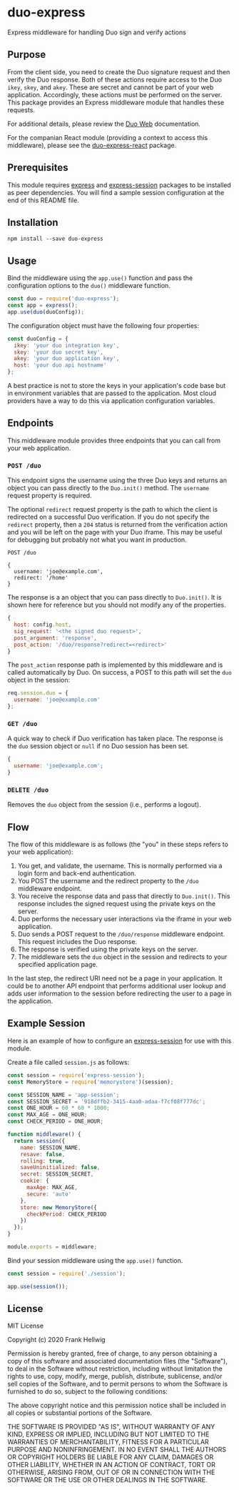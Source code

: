 # duo-express

Express middleware for handling Duo sign and verify actions

## Purpose

From the client side, you need to create the Duo signature request and then verify the Duo response. Both of these actions require access to the Duo `ikey`, `skey`, and `akey`. These are secret and cannot be part of your web application. Accordingly, these actions must be performed on the server. This package provides an Express middleware module that handles these requests.

For additional details, please review the [Duo Web](https://duo.com/docs/duoweb) documentation.

For the companian React module (providing a context to access this middleware), please see the [duo-express-react](https://www.npmjs.com/package/duo-express-react) package.

## Prerequisites

This module requires [express](https://www.npmjs.com/package/express) and [express-session](https://www.npmjs.com/package/express-session) packages to be installed as peer dependencies. You will find a sample session configuration at the end of this README file.

## Installation

```
npm install --save duo-express
```

## Usage

Bind the middleware using the `app.use()` function and pass the configuration options to the `duo()` middleware function.

```javascript
const duo = require('duo-express');
const app = express();
app.use(duo(duoConfig));
```

The configuration object must have the following four properties:

```javascript
const duoConfig = {
  ikey: 'your duo integration key',
  skey: 'your duo secret key',
  akey: 'your duo application key',
  host: 'your duo api hostname'
};
```

A best practice is not to store the keys in your application's code base but in environment variables that are passed to the application. Most cloud providers have a way to do this via application configuration variables.

## Endpoints

This middleware module provides three endpoints that you can call from your web application.

### `POST /duo`

This endpoint signs the username using the three Duo keys and returns an object you can pass directly to the `Duo.init()` method. The `username` request property is required.

The optional `redirect` request property is the path to which the client is redirected on a successful Duo verification. If you do not specify the `redirect` property, then a `204` status is returned from the verification action and you will be left on the page with your Duo iframe. This may be useful for debugging but probably not what you want in production.

```
POST /duo

{
  username: 'joe@example.com',
  redirect: '/home'
}
```

The response is a an object that you can pass directly to `Duo.init()`. It is shown here for reference but you should not modify any of the properties.

```javascript
{
  host: config.host,
  sig_request: '<the signed duo request>',
  post_argument: 'response',
  post_action: '/duo/response?redirect=<redirect>'
}
```

The `post_action` response path is implemented by this middleware and is called automatically by Duo. On success, a POST to this path will set the `duo` object in the session:

```javascript
req.session.duo = {
  username: 'joe@example.com'
};
```

### `GET /duo`

A quick way to check if Duo verification has taken place. The response is the `duo` session object or `null` if no Duo session has been set.

```javascript
{
  username: 'joe@example.com';
}
```

### `DELETE /duo`

Removes the `duo` object from the session (i.e., performs a logout).

## Flow

The flow of this middleware is as follows (the "you" in these steps refers to your web application):

1. You get, and validate, the username. This is normally performed via a login form and back-end authentication.
2. You POST the username and the redirect property to the `/duo` middleware endpoint.
3. You receive the response data and pass that directly to `Duo.init()`. This response includes the signed request using the private keys on the server.
4. Duo performs the necessary user interactions via the iframe in your web application.
5. Duo sends a POST request to the `/duo/response` middleware endpoint. This request includes the Duo response.
6. The response is verified using the private keys on the server.
7. The middleware sets the `duo` object in the session and redirects to your specified application page.

In the last step, the redirect URI need not be a page in your application. It could be to another API endpoint that performs additional user lookup and adds user information to the session before redirecting the user to a page in the application.

## Example Session

Here is an example of how to configure an [express-session](https://www.npmjs.com/package/express-session) for use with this module.

Create a file called `session.js` as follows:

```javascript
const session = require('express-session');
const MemoryStore = require('memorystore')(session);

const SESSION_NAME = 'app-session';
const SESSION_SECRET = '918dffb2-3415-4aa0-adaa-f7cf08f777dc';
const ONE_HOUR = 60 * 60 * 1000;
const MAX_AGE = ONE_HOUR;
const CHECK_PERIOD = ONE_HOUR;

function middleware() {
  return session({
    name: SESSION_NAME,
    resave: false,
    rolling: true,
    saveUninitialized: false,
    secret: SESSION_SECRET,
    cookie: {
      maxAge: MAX_AGE,
      secure: 'auto'
    },
    store: new MemoryStore({
      checkPeriod: CHECK_PERIOD
    })
  });
}

module.exports = middleware;
```

Bind your session middleware using the `app.use()` function.

```javascript
const session = require('./session');

app.use(session());
```

## License

MIT License

Copyright (c) 2020 Frank Hellwig

Permission is hereby granted, free of charge, to any person obtaining a copy
of this software and associated documentation files (the "Software"), to deal
in the Software without restriction, including without limitation the rights
to use, copy, modify, merge, publish, distribute, sublicense, and/or sell
copies of the Software, and to permit persons to whom the Software is
furnished to do so, subject to the following conditions:

The above copyright notice and this permission notice shall be included in all
copies or substantial portions of the Software.

THE SOFTWARE IS PROVIDED "AS IS", WITHOUT WARRANTY OF ANY KIND, EXPRESS OR
IMPLIED, INCLUDING BUT NOT LIMITED TO THE WARRANTIES OF MERCHANTABILITY,
FITNESS FOR A PARTICULAR PURPOSE AND NONINFRINGEMENT. IN NO EVENT SHALL THE
AUTHORS OR COPYRIGHT HOLDERS BE LIABLE FOR ANY CLAIM, DAMAGES OR OTHER
LIABILITY, WHETHER IN AN ACTION OF CONTRACT, TORT OR OTHERWISE, ARISING FROM,
OUT OF OR IN CONNECTION WITH THE SOFTWARE OR THE USE OR OTHER DEALINGS IN THE
SOFTWARE.
